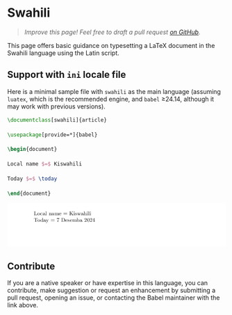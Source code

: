 # Swahili

<blockquote>
  <p><em>Improve this page! Feel free to draft a pull request <a href="https://github.com/latex3/babel/tree/docs/docs">on GitHub</a>.</em></p>
</blockquote>

This page offers basic guidance on typesetting a LaTeX document in the
Swahili language using the Latin script.

## Support with `ini` locale file

Here is a minimal sample file with `swahili` as the main language
(assuming `luatex`, which is the recommended engine, and `babel` ≥24.14,
although it may work with previous versions).

```tex
\documentclass[swahili]{article}

\usepackage[provide=*]{babel}

\begin{document}

Local name $=$ Kiswahili

Today $=$ \today

\end{document}
```

![](../media/locale-swahili.png)

## Contribute

If you are a native speaker or have expertise in this language, you can
contribute, make suggestion or request an enhancement by submitting a
pull request, opening an issue, or contacting the Babel maintainer with
the link above.